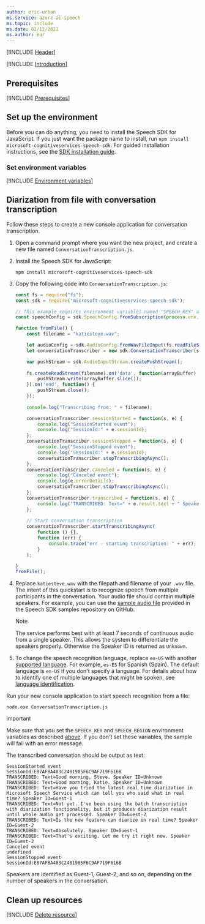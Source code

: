 ```yaml
---
author: eric-urban
ms.service: azure-ai-speech
ms.topic: include
ms.date: 02/12/2022
ms.author: eur
---
```


[!INCLUDE [Header](../../common/javascript.md)]

[!INCLUDE [Introduction](intro.md)]

## Prerequisites

[!INCLUDE [Prerequisites](../../common/azure-prerequisites.md)]

## Set up the environment

Before you can do anything, you need to install the Speech SDK for JavaScript. If you just want the package name to install, run `npm install microsoft-cognitiveservices-speech-sdk`. For guided installation instructions, see the [SDK installation guide](../../../quickstarts/setup-platform.md?pivots=programming-language-javascript).

### Set environment variables

[!INCLUDE [Environment variables](../../common/environment-variables.md)]

## Diarization from file with conversation transcription

Follow these steps to create a new console application for conversation transcription.

1. Open a command prompt where you want the new project, and create a new file named `ConversationTranscription.js`.
1. Install the Speech SDK for JavaScript:
    ```console
    npm install microsoft-cognitiveservices-speech-sdk
    ```
1. Copy the following code into `ConversationTranscription.js`:

    ```javascript
    const fs = require("fs");
    const sdk = require("microsoft-cognitiveservices-speech-sdk");

    // This example requires environment variables named "SPEECH_KEY" and "SPEECH_REGION"
    const speechConfig = sdk.SpeechConfig.fromSubscription(process.env.SPEECH_KEY, process.env.SPEECH_REGION);

    function fromFile() {
        const filename = "katiesteve.wav";

        let audioConfig = sdk.AudioConfig.fromWavFileInput(fs.readFileSync(filename));
        let conversationTranscriber = new sdk.ConversationTranscriber(speechConfig, audioConfig);

        var pushStream = sdk.AudioInputStream.createPushStream();
        
        fs.createReadStream(filename).on('data', function(arrayBuffer) {
            pushStream.write(arrayBuffer.slice());
        }).on('end', function() {
            pushStream.close();
        });
        
        console.log("Transcribing from: " + filename);
    
        conversationTranscriber.sessionStarted = function(s, e) {
            console.log("SessionStarted event");
            console.log("SessionId:" + e.sessionId);
        };
        conversationTranscriber.sessionStopped = function(s, e) {
            console.log("SessionStopped event");
            console.log("SessionId:" + e.sessionId);
            conversationTranscriber.stopTranscribingAsync();
        };
        conversationTranscriber.canceled = function(s, e) {
            console.log("Canceled event");
            console.log(e.errorDetails);
            conversationTranscriber.stopTranscribingAsync();
        };
        conversationTranscriber.transcribed = function(s, e) {
            console.log("TRANSCRIBED: Text=" + e.result.text + " Speaker ID=" + e.result.speakerId);
        };
        
        // Start conversation transcription
        conversationTranscriber.startTranscribingAsync(
            function () {},
            function (err) {
                console.trace("err - starting transcription: " + err);
            }
        );

    }
    fromFile();
    ```

1. Replace `katiesteve.wav` with the filepath and filename of your `.wav` file. The intent of this quickstart is to recognize speech from multiple participants in the conversation. Your audio file should contain multiple speakers. For example, you can use the [sample audio file](https://github.com/Azure-Samples/cognitive-services-speech-sdk/blob/master/sampledata/audiofiles/katiesteve.wav) provided in the Speech SDK samples repository on GitHub.
    > [!NOTE]
    > The service performs best with at least 7 seconds of continuous audio from a single speaker. This allows the system to differentiate the speakers properly. Otherwise the Speaker ID is returned as `Unknown`.
1. To change the speech recognition language, replace `en-US` with another [supported language](~/articles/cognitive-services/speech-service/supported-languages.md). For example, `es-ES` for Spanish (Spain). The default language is `en-US` if you don't specify a language. For details about how to identify one of multiple languages that might be spoken, see [language identification](~/articles/cognitive-services/speech-service/language-identification.md). 

Run your new console application to start speech recognition from a file:

```console
node.exe ConversationTranscription.js
```

> [!IMPORTANT]
> Make sure that you set the `SPEECH_KEY` and `SPEECH_REGION` environment variables as described [above](#set-environment-variables). If you don't set these variables, the sample will fail with an error message.

The transcribed conversation should be output as text: 

```console
SessionStarted event
SessionId:E87AFBA483C2481985F6C9AF719F616B
TRANSCRIBED: Text=Good morning, Steve. Speaker ID=Unknown
TRANSCRIBED: Text=Good morning, Katie. Speaker ID=Unknown
TRANSCRIBED: Text=Have you tried the latest real time diarization in Microsoft Speech Service which can tell you who said what in real time? Speaker ID=Guest-1
TRANSCRIBED: Text=Not yet. I've been using the batch transcription with diarization functionality, but it produces diarization result until whole audio get processed. Speaker ID=Guest-2
TRANSCRIBED: Text=Is the new feature can diarize in real time? Speaker ID=Guest-2
TRANSCRIBED: Text=Absolutely. Speaker ID=Guest-1
TRANSCRIBED: Text=That's exciting. Let me try it right now. Speaker ID=Guest-2
Canceled event
undefined
SessionStopped event
SessionId:E87AFBA483C2481985F6C9AF719F616B
```

Speakers are identified as Guest-1, Guest-2, and so on, depending on the number of speakers in the conversation.

## Clean up resources

[!INCLUDE [Delete resource](../../common/delete-resource.md)]

